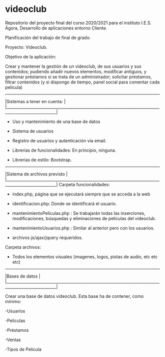 # videoclub
Repositorio del proyecto final del curso 2020/2021 para el instituto I.E.S. Ágora, Desarrollo de aplicaciones entorno Cliente.


Planificación del trabajo de final de grado.

Proyecto: Videoclub.

Objetivo de la aplicación:

Crear y mantener la gestión de un videoclub, de sus usuarios y sus contenidos; pudiendo añadir nuevos elementos, modificar antiguos, y gestionar préstamos
si se trata de un administrador; solicitar préstamos, filtrar contenidos (y si dispongo de tiempo, panel social para comentar cada pelicula)

 ________________________________________________________________________________________________________
|Sistemas a tener en cuenta:                                                                             |
|________________________________________________________________________________________________________|

- Uso y mantenimiento de una base de datos

- Sistema de usuarios

- Registro de usuarios y autenticación via email.

- Librerías de funcionalidades: En principio, ninguna.

- Librerias de estilo: Bootstrap.
 ________________________________________________________________________________________________________
|Sistema de archivos previsto                                                                            |
|________________________________________________________________________________________________________|
Carpeta funcionalidades:

- index.php, página que se ejecutará siempre que se acceda a la web

- identificacion.php: Donde se identificará el usuario.

- mantenimientoPeliculas.php : Se trabajarán todas las inserciones, modificaciones, búsquedas y eliminaciones de peliculas del videoclub.

- mantenimientoUsuarios.php : Similar al anterior pero con los usuarios.

- archivos js/ajax/jquery requeridos.

Carpeta archivos:

- Todos los elementos visuales (imagenes, logos, pistas de audio, etc etc etc)

 ________________________________________________________________________________________________________
|Bases de datos                                                                                          |
|________________________________________________________________________________________________________|


Crear una base de datos videoclub. Esta base ha de contener, como mínimo:

-Usuarios

-Peliculas

-Préstamos

-Ventas

-Tipos de Pelicula
